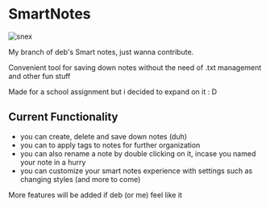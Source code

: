 # SmartNotes
![snex](https://github.com/debelopguy/SmartNotes/assets/143162937/ad5421af-b31a-4506-8cae-fe6217b54ae7)

My branch of deb's Smart notes, just wanna contribute.

Convenient tool for saving down notes without the need of .txt management and other fun stuff

Made for a school assignment but i decided to expand on it : D

## Current Functionality
* you can create, delete and save down notes (duh)
* you can to apply tags to notes for further organization
* you can also rename a note by double clicking on it, incase you named your note in a hurry
* you can customize your smart notes experience with settings such as changing styles (and more to come)

More features will be added if deb (or me) feel like it
